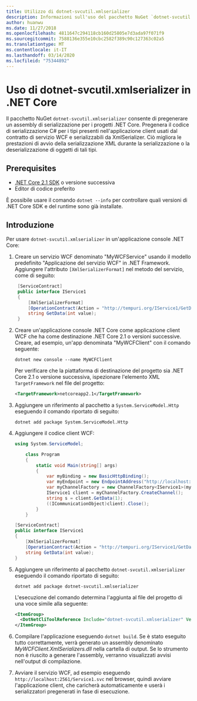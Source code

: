 ```yaml
---
title: Utilizzo di dotnet-svcutil.xmlserializer
description: Informazioni sull'uso del pacchetto NuGet `dotnet-svcutil.xmlserializer` per pregenerare un assembly di serializzazione per i progetti .NET Core.
author: huanwu
ms.date: 11/27/2018
ms.openlocfilehash: 4811647c294118cb160d25805e7d3ada97f071f9
ms.sourcegitcommit: 7588136e355e10cbc2582f389c90c127363c02a5
ms.translationtype: MT
ms.contentlocale: it-IT
ms.lasthandoff: 03/14/2020
ms.locfileid: "75344892"
---
```

# <a name="using-dotnet-svcutilxmlserializer-on-net-core"></a>Uso di dotnet-svcutil.xmlserializer in .NET Core

Il pacchetto NuGet `dotnet-svcutil.xmlserializer` consente di pregenerare un assembly di serializzazione per i progetti .NET Core. Pregenera il codice di serializzazione C# per i tipi presenti nell'applicazione client usati dal contratto di servizio WCF e serializzabili da XmlSerializer. Ciò migliora le prestazioni di avvio della serializzazione XML durante la serializzazione o la deserializzazione di oggetti di tali tipi.

## <a name="prerequisites"></a>Prerequisites

* [.NET Core 2.1 SDK](https://dotnet.microsoft.com/download) o versione successiva
* Editor di codice preferito

È possibile usare il comando `dotnet --info` per controllare quali versioni di .NET Core SDK e del runtime sono già installate.

## <a name="getting-started"></a>Introduzione

Per usare `dotnet-svcutil.xmlserializer` in un'applicazione console .NET Core:

1. Creare un servizio WCF denominato "MyWCFService" usando il modello predefinito "Applicazione del servizio WCF" in .NET Framework. Aggiungere l'attributo `[XmlSerializerFormat]` nel metodo del servizio, come di seguito:

   ```csharp
    [ServiceContract]
    public interface IService1
    {
        [XmlSerializerFormat]
        [OperationContract(Action = "http://tempuri.org/IService1/GetData", ReplyAction = "http://tempuri.org/IService1/GetDataResponse")]
        string GetData(int value);
    }
    ```

2. Creare un'applicazione console .NET Core come applicazione client WCF che ha come destinazione .NET Core 2.1 o versioni successive. Creare, ad esempio, un'app denominata "MyWCFClient" con il comando seguente:

    ```dotnetcli
    dotnet new console --name MyWCFClient
    ```

    Per verificare che la piattaforma di destinazione del progetto sia .NET Core 2.1 o versione successiva, ispezionare l'elemento XML `TargetFramework` nel file del progetto:

    ```xml
    <TargetFramework>netcoreapp2.1</TargetFramework>
    ```

3. Aggiungere un riferimento al pacchetto a `System.ServiceModel.Http` eseguendo il comando riportato di seguito:

    ```dotnetcli
    dotnet add package System.ServiceModel.Http
    ```

4. Aggiungere il codice client WCF:

    ```csharp
    using System.ServiceModel;

        class Program
        {
            static void Main(string[] args)
            {
                var myBinding = new BasicHttpBinding();
                var myEndpoint = new EndpointAddress("http://localhost:2561/Service1.svc"); //Fill your service url here
                var myChannelFactory = new ChannelFactory<IService1>(myBinding, myEndpoint);
                IService1 client = myChannelFactory.CreateChannel();
                string s = client.GetData(1);
                ((ICommunicationObject)client).Close();
            }
        }

    [ServiceContract]
    public interface IService1
    {
        [XmlSerializerFormat]
        [OperationContract(Action = "http://tempuri.org/IService1/GetData", ReplyAction = "http://tempuri.org/IService1/GetDataResponse")]
        string GetData(int value);
    }
    ```

5. Aggiungere un riferimento al pacchetto `dotnet-svcutil.xmlserializer` eseguendo il comando riportato di seguito:
  
    ```dotnetcli
    dotnet add package dotnet-svcutil.xmlserializer
    ```

    L'esecuzione del comando determina l'aggiunta al file del progetto di una voce simile alla seguente:
  
    ```xml
    <ItemGroup>
      <DotNetCliToolReference Include="dotnet-svcutil.xmlserializer" Version="1.0.0" />
    </ItemGroup>
    ```

6. Compilare l'applicazione eseguendo `dotnet build`. Se è stato eseguito tutto correttamente, verrà generato un assembly denominato *MyWCFClient.XmlSerializers.dll* nella cartella di output. Se lo strumento non è riuscito a generare l'assembly, verranno visualizzati avvisi nell'output di compilazione.

7. Avviare il servizio WCF, ad esempio eseguendo `http://localhost:2561/Service1.svc` nel browser, quindi avviare l'applicazione client, che caricherà automaticamente e userà i serializzatori pregenerati in fase di esecuzione.
